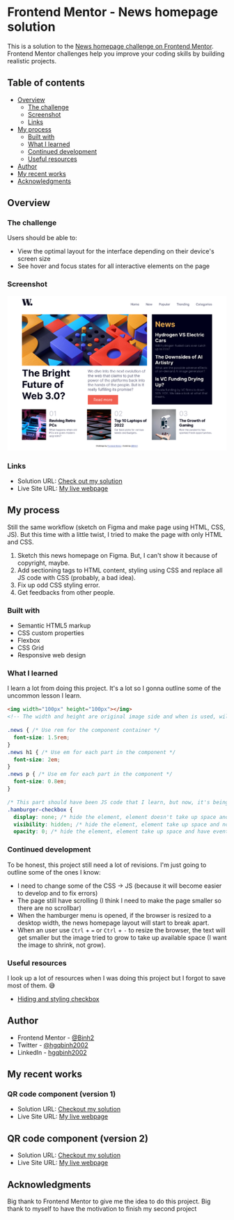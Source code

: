 # Frontend Mentor - News homepage solution

This is a solution to the [News homepage challenge on Frontend Mentor](https://www.frontendmentor.io/challenges/news-homepage-H6SWTa1MFl). Frontend Mentor challenges help you improve your coding skills by building realistic projects. 

## Table of contents

- [Overview](#overview)
  - [The challenge](#the-challenge)
  - [Screenshot](#screenshot)
  - [Links](#links)
- [My process](#my-process)
  - [Built with](#built-with)
  - [What I learned](#what-i-learned)
  - [Continued development](#continued-development)
  - [Useful resources](#useful-resources)
- [Author](#author)
- [My recent works](#My-recent-works)
- [Acknowledgments](#acknowledgments)

## Overview

### The challenge

Users should be able to:

- View the optimal layout for the interface depending on their device's screen size
- See hover and focus states for all interactive elements on the page

### Screenshot

![](./screenshot.png)

### Links

- Solution URL: [Check out my solution](https://github.com/Binh2/news-homepage)
- Live Site URL: [My live webpage](https://binh2.github.io/news-homepage/)

## My process

Still the same workflow (sketch on Figma and make page using HTML, CSS, JS). But this time with a little twist, I tried to make the page with only HTML and CSS.

1. Sketch this news homepage on Figma. But, I can't show it because of copyright, maybe.
2. Add sectioning tags to HTML content, styling using CSS and replace all JS code with CSS (probably, a bad idea).
3. Fix up odd CSS styling error.
4. Get feedbacks from other people.

### Built with

- Semantic HTML5 markup
- CSS custom properties
- Flexbox
- CSS Grid
- Responsive web design

### What I learned

I learn a lot from doing this project. It's a lot so I gonna outline some of the uncommon lesson I learn.

```html
<img width="100px" height="100px"></img>
<!-- The width and height are original image side and when is used, will speed up the browser loading time -->
```

```css
.news { /* Use rem for the component container */
  font-size: 1.5rem;
}
.news h1 { /* Use em for each part in the component */
  font-size: 2em;
}
.news p { /* Use em for each part in the component */
  font-size: 0.8em;
}
```

```css
/* This part should have been JS code that I learn, but now, it's being replace by CSS that I learn */
.hamburger-checkbox {
  display: none; /* hide the element, element doesn't take up space and no event */
  visibility: hidden; /* hide the element, element take up space and no event */
  opacity: 0; /* hide the element, element take up space and have event */
```

### Continued development

To be honest, this project still need a lot of revisions. I'm just going to outline some of the ones I know:

- I need to change some of the CSS -> JS (because it will become easier to develop and to fix errors)
- The page still have scrolling (I think I need to make the page smaller so there are no scrollbar)
- When the hamburger menu is opened, if the browser is resized to a desktop width, the news homepage layout will start to break apart.
- When an user use `Ctrl` + `=` or `Ctrl` + `-` to resize the browser, the text will get smaller but the image tried to grow to take up available space (I want the image to shrink, not grow).

### Useful resources

I look up a lot of resources when I was doing this project but I forgot to save most of them. :sweat_smile:

- [Hiding and styling checkbox](https://www.sarasoueidan.com/blog/inclusively-hiding-and-styling-checkboxes-and-radio-buttons/)

## Author

- Frontend Mentor - [@Binh2](https://www.frontendmentor.io/profile/Binh2)
- Twitter - [@hgqbinh2002](https://twitter.com/hgqbinh2002)
- LinkedIn - [hgqbinh2002](https://www.linkedin.com/in/hgqbinh2002/)

## My recent works

### QR code component (version 1)

- Solution URL: [Checkout my solution](https://github.com/Binh2/qr-code-component)
- Live Site URL: [My live webpage](https://binh2.github.io/qr-code-component/)

## QR code component (version 2)

- Solution URL: [Checkout my solution](https://github.com/Binh2/qr-code-component-v2)
- Live Site URL: [My live webpage](https://binh2.github.io/qr-code-component-v2/)

## Acknowledgments

Big thank to Frontend Mentor to give me the idea to do this project.
Big thank to myself to have the motivation to finish my second project
